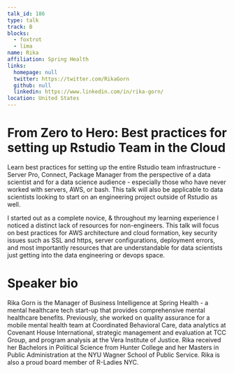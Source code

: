 ```yaml
---
talk_id: 186
type: talk
track: B
blocks:
  - foxtrot
  - lima
name: Rika
affiliation: Spring Health
links:
  homepage: null
  twitter: https://twitter.com/RikaGorn
  github: null
  linkedin: https://www.linkedin.com/in/rika-gorn/
location: United States
---
```


# From Zero to Hero: Best practices for setting up Rstudio Team in the Cloud

Learn best practices for setting up the entire Rstudio team infrastructure - Server Pro, Connect, Package Manager from the perspective of a data scientist and for a data science audience - especially those who have never worked with servers, AWS, or bash. This talk will also be applicable to data scientists looking to start on an engineering project outside of Rstudio as well. 

I started out as a complete novice, & throughout my learning experience I noticed a distinct lack of resources for non-engineers. This talk will focus on best practices for AWS architecture and cloud formation, key security issues such as SSL and https, server configurations, deployment errors, and most importantly resources that are understandable for data scientists just getting into the data engineering or devops space.

# Speaker bio

Rika Gorn is the Manager of Business Intelligence at Spring Health - a mental healthcare tech start-up that provides comprehensive mental healthcare benefits.   Previously, she worked on quality assurance for a mobile mental health team at Coordinated Behavioral Care, data analytics at Covenant House International, strategic management and evaluation at TCC Group, and program analysis at the Vera Institute of Justice. Rika received her Bachelors in Political Science from Hunter College and her Masters in Public Administration at the NYU Wagner School of Public Service. Rika is also a proud board member of R-Ladies NYC. 


